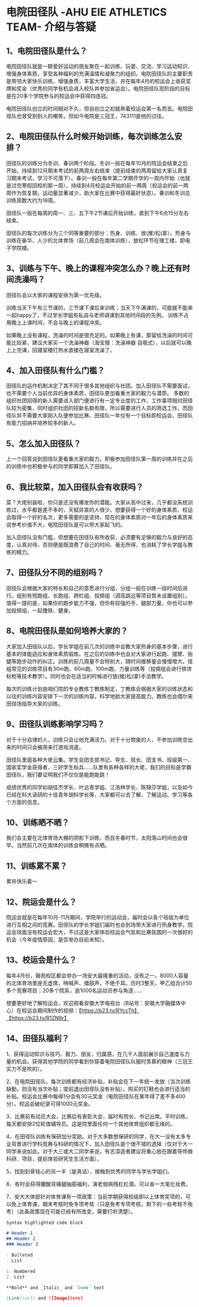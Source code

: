 # 电院田径队 -AHU EIE ATHLETICS TEAM-  介绍与答疑


## 1、电院田径队是什么？
电院田径队就是一群爱好运动的朋友聚在一起训练、玩耍、交流、学习运动知识、增强身体素质，享受各种福利的充满温情和凝聚力的组织。电院田径队的主要职责是带领大家快乐训练，增强身质，丰富大学生活，并在每年4月的校运会上收获奖牌和奖金（优秀的同学有机会进入校队并参加省运会）。电院田径队现阶段的目标是在20多个学院参与的校运会中获得四连冠。

电院田径队创立的时间相对不久，但自创立之初就奔着校运会第一名而去。电院田径队也曾受到别人的嘲笑，但如今电院是三冠王，743111是他的过往。

## 2、电院田径队什么时候开始训练，每次训练怎么安排？
田径队的训练分为冬训、春训两个阶段。冬训一般在每年10月的院运会结束之后开始，持续到12月期末考试的前两周左右结束（提前结束的两周留给大家认真复习期末考试，学习不可落下）。春训一般在每年第二学期开学的一周内开始（也就是过完寒假回校的那一周），持续到4月校运会开始的前一两周（校运会的前一两周作为恢复期，运动量显著减少，助大家在比赛中获得最好状态）。春训和冬训总训练周数大约为18周。

田径队一般在每周的周一、三、五下午2节课后开始训练，直到下午6点15分左右结束。

田径队的每次训练分为三个同等重要的部分：热身、训练、放(推)松(拿）。热身与训练在豪华、人少的北体育场（前几周会在南体训练），放松环节在理工楼，即电子学院楼。

## 3、训练与下午、晚上的课程冲突怎么办？晚上还有时间洗澡吗？
田径队会以大家的课程安排为第一优先级。

训练当天下午有三节课的，三节课下课后来训练；当天下午满课的，可能就不能来一起happy了，不过学长学姐有私自与老师调课到其他时间段的先例。
训练不占用晚上上课时间，不会与晚上的课程冲突。

如果晚上没有课程，洗澡的时间是很充足的。如果晚上有课，那留给洗澡的时间可能比较紧，建议大家买一个洗澡神器（淘宝搜：洗澡神器 自吸式），以后就可以晚上上完课，回寝室楼打热水直接在寝室洗澡了。

## 4、加入田径队有什么门槛？
田径队的运作机制决定了其不同于很多其他组织与社团。加入田径队不需要面试，也不需要个人当前优异的身体素质，田径队更加看重大家的毅力与潜质。
多数的组织社团招得的新人需要进入部门便进行有一定专业度的工作，工作事项相对田径队较为密集，同时组织社团的招新名额有限，所以需要进行人员的筛选工作。而田径队并不需要大家刚入队便参加比赛、田径队一年仅有一个目标即校运会、田径队有能力招纳并培养较多的新人。

## 5、怎么加入田径队？
上一个回答说到田径队更看重大家的毅力。积极参加田径队第一周的训练并在之后的训练中也积极参与的同学即算加入了田径队。

## 6、我比较菜，加入田径队会有收获吗？
菜？大佬别装啦，你只是还没有爆发你的潜能。大家从高中过来，几乎都没系统训练过，水平都是差不多的，天赋异禀的人很少。想要获得一个好的身体素质、校运会取得一个好的名次，更多需要的是坚持，现在的身体素质对一年后的身体素质来说参考价值不大，电院田径队是可以带大家起飞的。

加入田径队没有门槛，但想要在田径队有所收获，必须要有足够的毅力与良好的态度，认真对待，否则便是既浪费了自己的时间、毫无所得，也消耗了学长学姐与教练的精力。

## 7、田径队分不同的组别吗？
田径队会根据大家的特长和自己的意愿进行分组，分组一般在训练一段时间后进行。组别有短跑组、长跑组、跨栏组、投掷组（调高跳远等项目暂未设置组别）。值得一提的是，如果你的跑步能力不强，但你有较强的手、腿部力量，你也可以参加投掷组，一起撸铁、健身。

## 8、电院田径队是如何培养大家的？
大家加入田径队以后，学长学姐在前几次的训练中会教大家热身的基本步骤，进行基本的体能适应和身体素质锻炼。在之后的训练中也会对大家进行起跑、摆臂、抬腿等跑步动作的纠正。训练的前几周量不会特别大，随时间推移量会慢慢增大。径组常见的训练项目有30m跑、60m跑、100m跑、力量训练等（投掷组会进行铁饼标枪等技术教学）。同时也会在适当的时候进行放(推)松(拿)手法教学。

每次的训练计划由咱们院的专业教练丁教练制定，丁教练会根据大家的训练状态和以往的训练内容安排下一次的训练内容，科学地助大家提高能力。教练也会偶尔来田径场指导大家的训练。

## 9、田径队训练影响学习吗？
对于十分自律的人，训练只会让他充满活力。对于十分颓废的人，不参加训练空出来的时间只会被用来打游戏消遣。

田径队里面各种大佬云集。学生会团支部书记、导生、班长、团支书、班级第一、国家奖学金获得者、三好学生标兵……队里有各种各样的大佬，我们的目标是学霸田径队，我们要证明我们不仅仅是能跑能跳！

成绩优秀的同学如胡佳杰学长、叶远青学姐、江浩林学长、陈锦莎学姐，以及如今已经在科大读研的十佳青年胡科学长等，大家都可以去了解，了解运动、学习等各个方面的信息。

## 10、训练晒不晒？
我们会主要在北体育场大棚的阴影下训练，而且冬春时节，太阳落山时间也会很早。当然前几次在南体的训练会稍微有点晒。

## 11、训练累不累？
累并快乐着～

## 12、院运会是什么？
院运会就是在每年10月-11月期间，学院举行的运动会，届时会以各个班级为单位进行互相之间的竞赛。田径队的学长学姐们届时也会到场带大家进行热身教学。院运会场面没有校运会宏大，不过这是大家体验校运会气氛和比赛氛围的一次很好的机会（今年疫情原因，是否举办目前未知）。

## 13、校运会是什么？
每年4月份，磬苑校区都会举办一场安大最隆重的活动，没有之一。8000人容量的北体育场里座无虚席，呐喊声、擂鼓声，不绝于耳。历时3整天，甲乙组合计50多个竞赛项目；20多个院系，逾1000名运动员参与角逐……

想要更好地了解校运会，欢迎观看安徽大学电视台（B站号：安徽大学融媒体中心）在校运会期间制作的视频：【https://b23.tv/RYccTh】【https://b23.tv/R1ZN9r】

## 14、田径队福利？
1、获得运动知识与技巧、毅力、朋友、归属感，在几千人面前展示自己速度与力量的机会。获得其他学院的同学看到你穿着电院田径队队服时羡慕的眼神（三冠王实力不是吹的）。

2、在电院田径队，每次训练都有经济补贴，补贴会在下一年统一发放（当次训练缺勤，则没有当次补贴；提前退出田径队没有补贴）。购买的钉鞋也会进行适当的补贴。校运会比赛中每得1分会有30元奖金（电院田径队在某年得了差不多400分）。校运会破纪录可得1000元奖金。

3、比赛前有动员大会，比赛后有表彰大会，届时有院长、书记出席。平时训练，每天都安排2位轮值辅导员。这是院里面任何一个其他体育组织都无缘的。

4、在田径队训练有保研加分奖励。对于大多数想保研的同学，在大一没有太多专业背景进行学科竞赛与科研的情况下，加入田径队是个很不错的选择（仅对于大一同学来说如此。对于大三或大二同学来说，有志深造者建议将重心放在跟着导师做科研、项目，提前体验研究生生活方面）。

5、找到刻骨铭心的另一半（是真话），接触到优秀的同学与学长学姐们。

6、有时会获得腰酸背痛腿抽筋福利，演老弱病残杠杠滴，可以省一大笔化妆费。

7、安大大体部针对体育课有一项政策：当前学期获得校级即以上体育奖项的，可以免上体育课，期末考核时免专项考核（只是免考专项考核，剩下的一些考核不免考）（此条政策现在可能已经有所改变，需要打听清楚）。





```markdown
Syntax highlighted code block

# Header 1
## Header 2
### Header 3

- Bulleted
- List

1. Numbered
2. List

**Bold** and _Italic_ and `Code` text

[Link](url) and ![Image](src)
```
